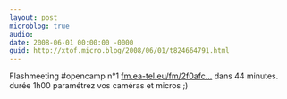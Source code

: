 ```yaml
---
layout: post
microblog: true
audio: 
date: 2008-06-01 00:00:00 -0000
guid: http://xtof.micro.blog/2008/06/01/t824664791.html
---
```

Flashmeeting  #opencamp n°1 [fm.ea-tel.eu/fm/2f0afc...](http://fm.ea-tel.eu/fm/2f0afc-13582) dans 44 minutes. durée 1h00 paramétrez vos caméras et micros ;)
